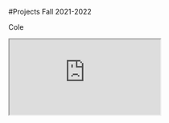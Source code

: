 #Projects Fall 2021-2022


Cole

<iframe src="https://editor.p5js.org/dubbeldec/full/kPHDALy-B"></iframe>
